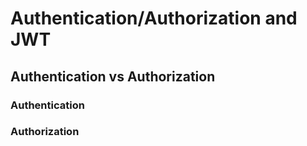 # Authentication/Authorization and JWT

## Authentication vs Authorization

### Authentication



### Authorization